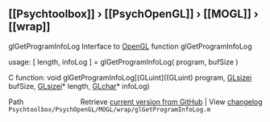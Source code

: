 ## [[Psychtoolbox]] &#8250; [[PsychOpenGL]] &#8250; [[MOGL]] &#8250; [[wrap]]

glGetProgramInfoLog  Interface to [OpenGL](OpenGL) function glGetProgramInfoLog  
  
usage:  [ length, infoLog ] = glGetProgramInfoLog( program, bufSize )  
  
C function:  void glGetProgramInfoLog[(GLuint]((GLuint) program, [GLsizei](GLsizei) bufSize, [GLsizei](GLsizei)\* length, [GLchar](GLchar)\* infoLog)  




<div class="code_header" style="text-align:right;">
  <span style="float:left;">Path&nbsp;&nbsp;</span> <span class="counter">Retrieve <a href=
  "https://raw.github.com/Psychtoolbox-3/Psychtoolbox-3/beta/Psychtoolbox/PsychOpenGL/MOGL/wrap/glGetProgramInfoLog.m">current version from GitHub</a> | View <a href=
  "https://github.com/Psychtoolbox-3/Psychtoolbox-3/commits/beta/Psychtoolbox/PsychOpenGL/MOGL/wrap/glGetProgramInfoLog.m">changelog</a></span>
</div>
<div class="code">
  <code>Psychtoolbox/PsychOpenGL/MOGL/wrap/glGetProgramInfoLog.m</code>
</div>

